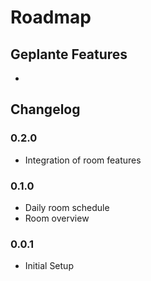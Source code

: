 # Roadmap
## Geplante Features
* 

## Changelog

### 0.2.0
* Integration of room features

### 0.1.0
* Daily room schedule
* Room overview

### 0.0.1
* Initial Setup

